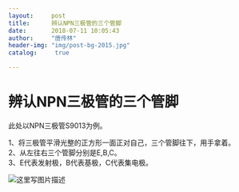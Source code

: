 ```yaml
---
layout:		post
title: 		辨认NPN三极管的三个管脚
date: 		2018-07-11 10:05:43
author:		"唐传林"
header-img: "img/post-bg-2015.jpg"
catalog:	 true

---
```

#  辨认NPN三极管的三个管脚

此处以NPN三极管S9013为例。

1、将三极管平滑光整的正方形一面正对自己，三个管脚往下，用手拿着。  
2、从左往右三个管脚分别是E,B,C。  
3、E代表发射极，B代表基极，C代表集电极。

![这里写图片描述](https://img-blog.csdn.net/20180711100514435?watermark/2/text/aHR0cHM6Ly9ibG9nLmNzZG4ubmV0L1RhbmdfQ2h1YW5saW4=/font/5a6L5L2T/fontsize/400/fill/I0JBQkFCMA==/dissolve/70)

